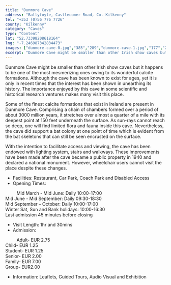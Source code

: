 ```yaml
---
title: "Dunmore Cave"
address: "Ballyfoyle, Castlecomer Road, Co. Kilkenny"
tel: "+353 (0)56 776 7726"
county: "Kilkenny"
category: "Caves"
type: "Content"
lat: "52.73398208618164"
lng: "-7.246987342834473"
images: ["dunmore-cave-0.jpg","385","289","dunmore-cave-1.jpg","177","261","dunmore-cave-2.jpg","300","382","dunmore-cave-4.jpg","398","500"]
excerpt: "Dunmore Cave might be smaller than other Irish show caves but it happens to be one of  the most mesmerizing ones owing to its wonderful calcite format..."
---
```

<p>Dunmore Cave might be smaller than other Irish show caves but it happens to be one of  the most mesmerizing ones owing to its wonderful calcite formations. Although  the cave has been known to exist for ages, yet it is only in recent times that  the interest has been shown in unearthing its history. The importance enjoyed  by this cave in some scientific and historical research ventures makes many  visit this place.</p>
<p>Some  of the finest calcite formations that exist in Ireland are present in Dunmore  Cave. Comprising a chain of chambers formed over a period of about 3000 million  years, it stretches over almost a quarter of a mile with its deepest point at  150 feet underneath the surface. As sun-rays cannot reach so deep, one will  find limited flora and fauna inside this cave. Nevertheless, the cave did  support a bat colony at one point of time which is evident from the bat  skeletons that can still be seen encrusted on the surface.  </p>
<p>With  the intention to facilitate access and viewing, the cave has been endowed with  lighting system, stairs and walkways. These improvements have been made after  the cave became a public property in 1940 and declared a national monument.  However, wheelchair users cannot visit the place despite these changes. </p>
<ul>
  <li>Facilities: Restaurant, Car Park, Coach  Park and Disabled Access</li>
  <li>Opening Times:</li>
</ul>
<p>         
    Mid March - Mid June: Daily  10:00-17:00<br />
    Mid June - Mid September: Daily  09:30-18:30<br />
    Mid September – October: Daily  10:00-17:00<br />
    Winter Sat, Sun and Bank holidays:  10:00-16:30 <br />
    Last admission 45 minutes before  closing </p>
<ul>
  <li>Visit Length: 1hr and 30mins </li>
  <li>Admission: </li>
</ul>
<p>         
    Adult- EUR 2.75<br />
    Child- EUR 1.25<br />
    Student- EUR 1.25 <br />
    Senior- EUR 2.00 <br />
    Family- EUR 7.00 <br />
    Group- EUR2.00 </p>
<ul>
  <li>Information: Leaflets, Guided Tours, Audio  Visual and Exhibition</li>
</ul>